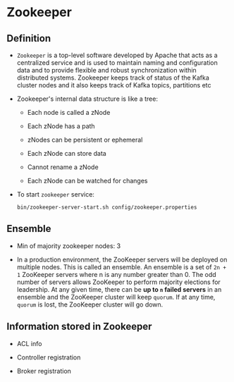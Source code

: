 # Zookeeper

## Definition

- `Zookeeper` is a top-level software developed by Apache that acts as a centralized service and is used to maintain naming and configuration data and to provide flexible and robust synchronization within distributed systems. Zookeeper keeps track of status of the Kafka cluster nodes and it also keeps track of Kafka topics, partitions etc

- Zookeeper's internal data structure is like a tree:

    - Each node is called a zNode

    - Each zNode has a path

    - zNodes can be persistent or ephemeral

    - Each zNode can store data

    - Cannot rename a zNode

    - Each zNode can be watched for changes

- To start `zookeeper` service:
    ```
    bin/zookeeper-server-start.sh config/zookeeper.properties
    ```

## Ensemble

- Min of majority zookeeper nodes: 3

- In a production environment, the ZooKeeper servers will be deployed on multiple nodes. This is called an ensemble. An ensemble is a set of `2n + 1` ZooKeeper servers where n is any number greater than 0. The odd number of servers allows ZooKeeper to perform majority elections for leadership. At any given time, there can be __up to `n` failed servers__ in an ensemble and the ZooKeeper cluster will keep `quorum`. If at any time, `quorum` is lost, the ZooKeeper cluster will go down.

## Information stored in Zookeeper

- ACL info

- Controller registration

- Broker registration

